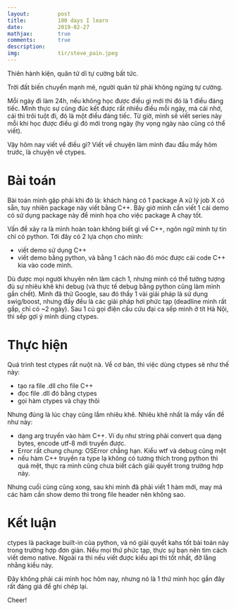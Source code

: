 ```yaml
---
layout:         post
title:          100 days I learn
date:           2019-02-27
mathjax:        true
comments:       true
description:    
img:            tir/steve_pain.jpeg
---
```


Thiên hành kiện, quân tử dĩ tự cường bất tức.

Trời đất biến chuyển mạnh mẽ, người quân tử phải không ngừng tự cường.

Mỗi ngày đi làm 24h, nếu không học được điều gì mới thì đó là 1 điều đáng tiếc. Mình thực sự cũng đúc kết được rất nhiều điều mỗi ngày, mà cái nhớ, cái thì trôi tuột đi, đó là một điều đáng tiếc. Từ giờ, mình sẽ viết series này mỗi khi học được điều gì đó mới trong ngày (hy vọng ngày nào cũng có thể viết).

Vậy hôm nay viết về điều gì? Viết về chuyện làm mình đau đầu mấy hôm trước, là chuyện về ctypes.

# Bài toán

Bài toán mình gặp phải khi đó là: khách hàng có 1 package A xử lý job X có sẵn, tuy nhiên package này viết bằng C++. Bây giờ mình cần viết 1 cái demo có sử dụng package này để minh họa cho việc package A chạy tốt.

Vấn đề xảy ra là mình hoàn toàn không biết gì về C++, ngôn ngữ mình tự tin chỉ có python. Tới đây có 2 lựa chọn cho mình:

+ viết demo sử dụng C++
+ viết demo bằng python, và bằng 1 cách nào đó móc được cái code C++ kia vào code mình.

Dù được mọi người khuyên nên làm cách 1, nhưng mình có thể tưởng tượng đủ sự nhiêu khê khi debug (và thực tế debug bằng python cũng làm mình gần chết). Mình đã thử Google, sau đó thấy 1 vài giải pháp là sử dụng swig/boost, nhưng đấy đều là các giải pháp hơi phức tạp (deadline mình rất gấp, chỉ có ~2 ngày). Sau 1 cú gọi điện cầu cứu đại ca sếp mình ở tít Hà Nội, thì sếp gợi ý mình dùng ctypes.

# Thực hiện

Quá trình test ctypes rất nuột nà. Về cơ bản, thì việc dùng ctypes sẽ như thế này:

+ tạo ra file .dll cho file C++
+ đọc file .dll đó bằng ctypes
+ gọi hàm ctypes và chạy thôi

Nhưng đúng là lúc chạy cũng lắm nhiêu khê. Nhiêu khê nhất là mấy vấn đề như này:

+ dạng arg truyền vào hàm C++. Ví dụ như string phải convert qua dạng bytes, encode utf-8 mới truyền được.
+ Error rất chung chung: OSError chẳng hạn. Kiểu wtf và debug cũng mệt
+ nếu hàm C++ truyền ra type lạ không có tương thích trong python thì quá mệt, thực ra mình cũng chưa biết cách giải quyết trong trường hợp này.

Nhưng cuối cùng cũng xong, sau khi mình đã phải viết 1 hàm mới, may mà các hàm cần show demo thì trong file header nên không sao.

# Kết luận

ctypes là package built-in của python, và nó giải quyết kahs tốt bài toán này trong trường hợp đơn giản. Nếu mọi thứ phức tạp, thực sự bạn nên tìm cách viết demo native. Ngoài ra thì nếu viết được kiểu api thì tốt nhất, đỡ lằng nhằng kiểu này.

Đây không phải cái mình học hôm nay, nhưng nó là 1 thứ mình học gần đây rất đáng giá để ghi chép lại.

Cheer!
